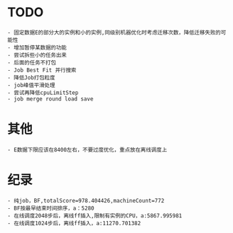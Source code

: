 # TODO
    - 固定数据E的部分大的实例和小的实例,同级别机器优化时考虑迁移次数，降低迁移失败的可能性
    - 增加暂停某数据的功能
    - 尝试拆些小的任务出来
    - 后面的任务不打包
    - Job Best Fit 并行搜索
    - 降低Job打包粒度
    - job峰值平滑处理
    - 尝试再降低cpuLimitStep
    - job merge round load save
# 其他
    - E数据下限应该在8400左右，不要过度优化，重点放在离线调度上
# 纪录
    - 纯job，BF,totalScore=978.404426,machineCount=772
    - BF按最早结束时间排序，a：5280
    - 在线调度2048步后，离线ff插入,限制有实例的CPU，a:5867.995981
    - 在线调度1024步后，离线ff插入，a:11270.701382
    